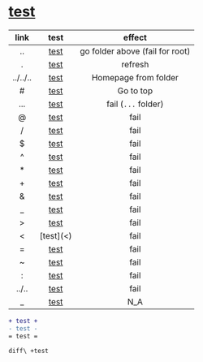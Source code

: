 # [test](subfolder/)

|   link   |       test       |             effect              |
| :------: | :--------------: | :-----------------------------: |
|    ..    |    [test](..)    | go folder above (fail for root) |
|    .     |    [test](.)     |             refresh             |
| ../../.. | [test](../../..) |      Homepage from folder       |
|    \#    |    [test](#)     |            Go to top            |
|   ...    |   [test](...)    |       fail (`...` folder)       |
|    @     |    [test](@)     |              fail               |
|    /     |    [test](/)     |              fail               |
|    $     |    [test]($)     |              fail               |
|    ^     |    [test](^)     |              fail               |
|    \*    |    [test](*)     |              fail               |
|    \+    |    [test](+)     |              fail               |
|    &     |    [test](&)     |              fail               |
|    _     |    [test](_)     |              fail               |
|    >     |    [test](>)     |              fail               |
|    <     |    [test](<)     |              fail               |
|    =     |    [test](=)     |              fail               |
|    ~     |    [test](~)     |              fail               |
|    :     |    [test](:)     |              fail               |
|  ../..   |  [test](../..)   |              fail               |
|    _     |    [test](_)     |               N_A               |

```diff
+ test +
- test -
= test =
```

```diff\ +test```